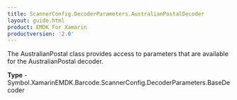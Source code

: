 ```yaml
---
title: ScannerConfig.DecoderParameters.AustralianPostalDecoder
layout: guide.html
product: EMDK For Xamarin
productversion: '2.0'
---
```

The AustralianPostal class provides access to parameters that are available for the AustralianPostal decoder.

**Type** - Symbol.XamarinEMDK.Barcode.ScannerConfig.DecoderParameters.BaseDecoder















